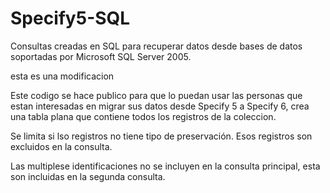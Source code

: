 Specify5-SQL
============

Consultas creadas en SQL para recuperar datos desde bases de datos soportadas por Microsoft SQL Server 2005.


esta es una modificacion 


Este codigo se hace publico para que lo puedan usar las personas que estan interesadas en migrar sus datos desde Specify 5 a Specify 6, crea una tabla plana que contiene todos los registros de la coleccion.

Se limita si lso registros no tiene tipo de preservación. Esos registros son excluidos en la consulta.

Las multiplese identificaciones no se incluyen en la consulta principal, esta son incluidas en la segunda consulta.
